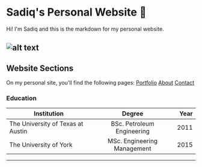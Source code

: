 <!-- Freelancer Jekyll theme
=========================

Jekyll theme based on [Freelancer bootstrap theme ](http://startbootstrap.com/templates/freelancer/)

## How to use
 - Place a image in `/img/portoflio/`
 - Replace `you@email.com` in `_includes/contact_static.html` with your email address. refer to [formspree](http://formspree.io/) for more information.
 - Create posts to display your projects. Use the follow as an example:
```txt

layout: default
modal-id: 1
date: 2014-07-18
img: cabin.png
alt: image-alt
project-date: July 2014
client: The Client
category: Web Development
description: The description of the project


```

## Demo
View this jekyll theme in action [here](https://jeromelachaud.github.io/freelancer-theme)

## Screenshot
![screenshot](https://raw.githubusercontent.com/jeromelachaud/freelancer-theme/master/screenshot.png)

=========
For more details, read the [documentation](http://jekyllrb.com/)
 -->

# Sadiq's Personal Website :rocket:
Hi! I'm Sadiq and this is the markdown for my personal website.

![alt text](https://github.com/sokocha/sokocha.github.io/img/profile.png "Sadiq Okocha")
---
## Website Sections
On my personal site, you'll find the following pages:
[Portfolio](http://sokocha.github.io/#portfolio)
[About](http://sokocha.github.io/#about)
[Contact](http://sokocha.github.io/#contact)



### Education

 | Institution   | Degree        | Year  |
 | ------------- |:-------------:| -----:|
 | The University of Texas at Austin      | BSc. Petroleum Engineering | 2011 |
 | The University of York| MSc. Engineering Management    |   2015 |

 ---
